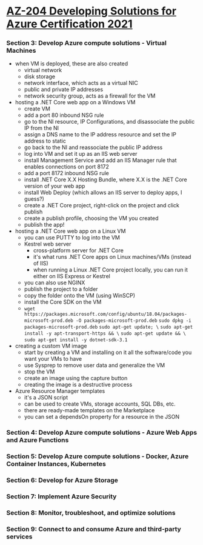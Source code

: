 # [AZ-204 Developing Solutions for Azure Certification 2021](https://www.udemy.com/course/exam-microsoft-azure-dev/)

### Section 3: Develop Azure compute solutions - Virtual Machines
- when VM is deployed, these are also created
    - virtual network
    - disk storage
    - network interface, which acts as a virtual NIC
    - public and private IP addresses
    - network security group, acts as a firewall for the VM
- hosting a .NET Core web app on a Windows VM
    - create VM
    - add a port 80 inbound NSG rule
    - go to the NI resource, IP Configurations, and disassociate the public IP from the NI
    - assign a DNS name to the IP address resource and set the IP address to static
    - go back to the NI and reassociate the public IP address
    - log into VM and set it up as an IIS web server
    - install Management Service and add an IIS Manager rule that enables connections on port 8172
    - add a port 8172 inbound NSG rule
    - install .NET Core X.X Hosting Bundle, where X.X is the .NET Core version of your web app
    - install Web Deploy (which allows an IIS server to deploy apps, I guess?)
    - create a .NET Core project, right-click on the project and click publish
    - create a publish profile, choosing the VM you created
    - publish the app!
- hosting a .NET Core web app on a Linux VM
    - you can use PUTTY to log into the VM
    - Kestrel web server
        - cross-platform server for .NET Core
        - it's what runs .NET Core apps on Linux machines/VMs (instead of IIS)
        - when running a Linux .NET Core project locally, you can run it either on IIS Express or Kestrel
    - you can also use NGINX
    - publish the project to a folder
    - copy the folder onto the VM (using WinSCP)
    - install the Core SDK on the VM
    - `wget https://packages.microsoft.com/config/ubuntu/18.04/packages-microsoft-prod.deb -O packages-microsoft-prod.deb`
    `sudo dpkg -i packages-microsoft-prod.deb`
    `sudo apt-get update; \`
        `sudo apt-get install -y apt-transport-https && \`
        `sudo apt-get update && \`
        `sudo apt-get install -y dotnet-sdk-3.1`
- creating a custom VM image
    - start by creating a VM and installing on it all the software/code you want your VMs to have
    - use Sysprep to remove user data and generalize the VM
    - stop the VM
    - create an image using the capture button
    - creating the image is a destructive process
- Azure Resource Manager templates
    - it's a JSON script
    - can be used to create VMs, storage accounts, SQL DBs, etc.
    - there are ready-made templates on the Marketplace
    - you can set a dependsOn property for a resource in the JSON

### Section 4: Develop Azure compute solutions - Azure Web Apps and Azure Functions

### Section 5: Develop Azure compute solutions - Docker, Azure Container Instances, Kubernetes

### Section 6: Develop for Azure Storage

### Section 7: Implement Azure Security

### Section 8: Monitor, troubleshoot, and optimize solutions

### Section 9: Connect to and consume Azure and third-party services
